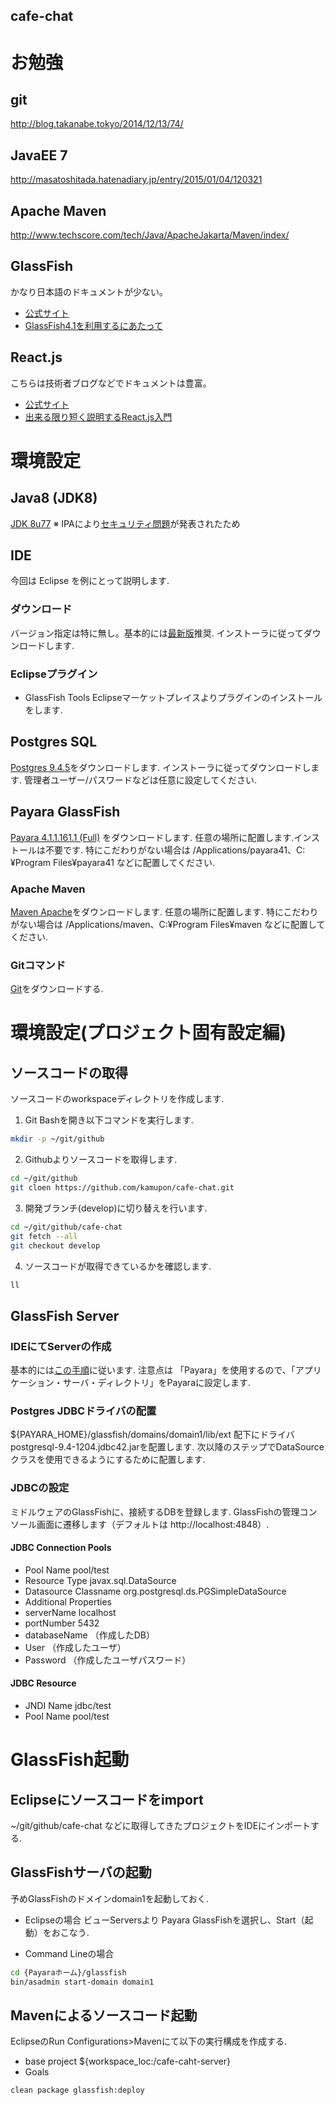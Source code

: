 cafe-chat
-----------------------------------------------

# お勉強
## git
http://blog.takanabe.tokyo/2014/12/13/74/

## JavaEE 7
http://masatoshitada.hatenadiary.jp/entry/2015/01/04/120321

## Apache Maven
http://www.techscore.com/tech/Java/ApacheJakarta/Maven/index/

## GlassFish
かなり日本語のドキュメントが少ない。
 - [公式サイト](https://glassfish.java.net/)
 - [GlassFish4.1を利用するにあたって](http://www.coppermine.jp/docs/programming/2014/12/using-glassfish.html)

## React.js
こちらは技術者ブログなどでドキュメントは豊富。
 - [公式サイト](https://facebook.github.io/react/)
 - [出来る限り短く説明するReact.js入門](http://qiita.com/rgbkids/items/8ec309d1bf5e203d2b19)

# 環境設定
## Java8 (JDK8)
[JDK 8u77](http://www.oracle.com/technetwork/java/javase/downloads/jdk8-downloads-2133151.html)
※ IPAにより[セキュリティ問題](https://www.ipa.go.jp/security/ciadr/vul/20160324-jre.html)が発表されたため

## IDE
今回は Eclipse を例にとって説明します.
### ダウンロード
バージョン指定は特に無し。基本的には[最新版](https://eclipse.org/downloads/)推奨.
インストーラに従ってダウンロードします.

### Eclipseプラグイン
- GlassFish Tools
Eclipseマーケットプレイスよりプラグインのインストールをします.

## Postgres SQL
[Postgres 9.4.5](http://www.postgresql.org/download/)をダウンロードします.
インストーラに従ってダウンロードします.
管理者ユーザー/パスワードなどは任意に設定してください.

## Payara GlassFish
[Payara 4.1.1.161.1 (Full)](http://www.payara.fish/downloads) をダウンロードします.
任意の場所に配置します.インストールは不要です.
特にこだわりがない場合は /Applications/payara41、C:¥Program Files¥payara41 などに配置してください.

### Apache Maven
[Maven Apache](http://ftp.yz.yamagata-u.ac.jp/pub/network/apache/maven/maven-3/3.3.9/binaries/apache-maven-3.3.9-bin.zip)をダウンロードします.
任意の場所に配置します.
特にこだわりがない場合は /Applications/maven、C:¥Program Files¥maven などに配置してください.

### Gitコマンド
[Git](https://git-for-windows.github.io/)をダウンロードする.


# 環境設定(プロジェクト固有設定編)
## ソースコードの取得
ソースコードのworkspaceディレクトリを作成します.

1. Git Bashを開き以下コマンドを実行します.

``` bash
mkdir -p ~/git/github
```

2. Githubよりソースコードを取得します.

``` bash
cd ~/git/github
git cloen https://github.com/kamupon/cafe-chat.git
```

3. 開発ブランチ(develop)に切り替えを行います.

``` bash
cd ~/git/github/cafe-chat
git fetch --all
git checkout develop
```

4. ソースコードが取得できているかを確認します.

``` bash
ll
```

## GlassFish Server
### IDEにてServerの作成
基本的には[この手順](https://blogs.oracle.com/yosshi/entry/glassfish%E3%81%A8eclipse%E3%81%AE%E9%80%A3%E6%90%BA%E6%96%B9%E6%B3%95%E3%81%AB%E3%81%A4%E3%81%84%E3%81%A6)に従います.
注意点は 「Payara」を使用するので、「アプリケーション・サーバ・ディレクトリ」をPayaraに設定します.

### Postgres JDBCドライバの配置
${PAYARA_HOME}/glassfish/domains/domain1/lib/ext 配下にドライバpostgresql-9.4-1204.jdbc42.jarを配置します.
次以降のステップでDataSourceクラスを使用できるようにするために配置します.

### JDBCの設定
ミドルウェアのGlassFishに、接続するDBを登録します.
GlassFishの管理コンソール画面に遷移します（デフォルトは http://localhost:4848）.

#### JDBC Connection Pools
 - Pool Name
pool/test
 - Resource Type
javax.sql.DataSource
 - Datasource Classname
org.postgresql.ds.PGSimpleDataSource
 - Additional Properties
  - serverName
localhost
  - portNumber
5432
  - databaseName
（作成したDB）
  - User
（作成したユーザ）
  - Password
（作成したユーザパスワード）

#### JDBC Resource
 - JNDI Name
 jdbc/test
 - Pool Name
 pool/test

# GlassFish起動
## Eclipseにソースコードをimport
~/git/github/cafe-chat などに取得してきたプロジェクトをIDEにインポートする.
## GlassFishサーバの起動
予めGlassFishのドメインdomain1を起動しておく.

- Eclipseの場合
ビューServersより Payara GlassFishを選択し、Start（起動）をおこなう.

- Command Lineの場合

```bash
cd {Payaraホーム}/glassfish
bin/asadmin start-domain domain1
```

## Mavenによるソースコード起動
EclipseのRun Configurations>Mavenにて以下の実行構成を作成する.
 - base project
${workspace_loc:/cafe-caht-server}
 - Goals
 
```bash 
clean package glassfish:deploy
```